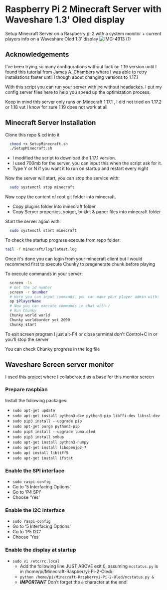 # Raspberry Pi 2 Minecraft Server with Waveshare 1.3' Oled display
Setup Minecraft Server on a Raspberry pi 2 with a system monitor + current players info on a Waveshare Oled 1.3' display
![IMG-4913 (1)](https://user-images.githubusercontent.com/11519643/211148552-48e2f27b-fb87-4670-997f-537b464eb311.jpg)

## Acknowledgements

I've been trying so many configurations without luck on 1.19 version until I found this tutorial from [James A. Chambers](https://jamesachambers.com/raspberry-pi-minecraft-server-script-with-startup-service/) where I was able to retry installations faster until I though about changing versions to 1.17.1

With this script you can run your server with jre without headackes. I put my config server files here to help you speed up the optimization process.

Keep in mind this server only runs on Minecraft 1.17.1 , I did not tried on 1.17.2 or 1.18 vut I know for sure 1.19 does not work at all
## Minecraft Server Installation

Clone this repo & cd into it

```bash
  chmod +x SetupMinecraft.sh 
  ./SetupMinecraft.sh
```

- I modified the script to download the 1.17.1 version.
- I used 700mb for the server, you can input this when the script ask for it.
- Type Y or N if you want it to run on startup and restart every night

Now the server will start, you can stop the service with:

```bash
  sudo systemctl stop minecraft
```

Now copy the content of root git folder into minecraft.

- Copy plugins folder into minecraft folder
- Copy Server properties, spigot, bukkit & paper files into minecraft folder

Start the server again with:

```bash
  sudo systemctl start minecraft
```

To check the startup progress execute from repo folder:

```bash
tail -f minecraft/log/latest.log
```
Once it's done you can login from your minecraft client but I would recommend first to execute Chunky to pregenerate chunk before playing

To execute commands in your server:

```bash
  screen -ls 
  # Get the id number
  screen -r $number 
  # Here you can input commands, you can make your player admin with:
  op $PlayerName
  # Now you can execute commands in chat with / 
  # Run Chunky
  Chunky world world
  Chunky worldborder set 2000
  Chunky start
```
To exit screen program I just alt-F4 or close terminal don't Control+C in or you'll stop the server

You can check Chunky progress in the log file


## Waveshare Screen server monitor

I used this [project](https://github.com/pangduckwai/PiDisplay) where I collaborated as a base for this monitor screen

### Prepare raspbian
Install the following packages:
* `sudo apt-get update`
* `sudo apt-get install python3-dev python3-pip libffi-dev libssl-dev`
* `sudo pip3 install --upgrade pip`
* `sudo apt-get purge python3-pip`
* `sudo pip3 install --upgrade luma.oled`
* `sudo pip3 install smbus`
* `sudo apt-get install python3-numpy`
* `sudo apt-get install libopenjp2-7`
* `sudo apt install libtiff5`
* `sudo apt-get install ifstat`

### Enable the SPI interface
* `sudo raspi-config`
* Go to '5 Interfacing Options'
* Go to 'P4 SPI'
* Choose 'Yes'

### Enable the I2C interface
* `sudo raspi-config`
* Go to '5 Interfacing Options'
* Go to 'P5 I2C'
* Choose 'Yes'

### Enable the display at startup
* `sudo vi /etc/rc.local`
  * Add the following line JUST ABOVE exit 0, assuming `mcstatus.py` is in /home/pi/Minecraft-Raspberryi-Pi-2-Oled/:
  * `python /home/pi/Minecraft-Raspberryi-Pi-2-Oled/mcstatus.py &`
  * _**IMPORTANT**_ Don't forget the `&` character at the end!
